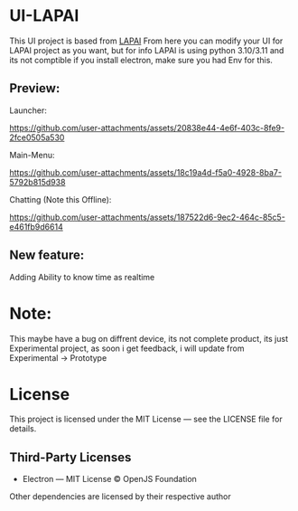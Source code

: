 # UI-LAPAI
This UI project is based from [LAPAI](https://github.com/NaosaikaDevelopment/LAPAI_Project_Experimental) From here you can modify your UI for LAPAI project as you want, but for info LAPAI is using python 3.10/3.11 and its not comptible if you install electron, make sure you had Env for this.
## Preview:

Launcher:

https://github.com/user-attachments/assets/20838e44-4e6f-403c-8fe9-2fce0505a530

Main-Menu: 

https://github.com/user-attachments/assets/18c19a4d-f5a0-4928-8ba7-5792b815d938

Chatting (Note this Offline): 


https://github.com/user-attachments/assets/187522d6-9ec2-464c-85c5-e461fb9d6614

## New feature:
Adding Ability to know time as realtime

# Note:
This maybe have a bug on diffrent device, its not complete product, its just Experimental project, as soon i get feedback, i will update from Experimental -> Prototype


# License
This project is licensed under the MIT License — see the LICENSE file for details.

## Third-Party Licenses
- Electron — MIT License © OpenJS Foundation

Other dependencies are licensed by their respective author
